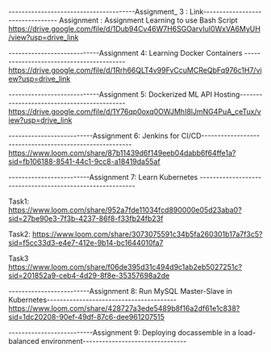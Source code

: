 ---------------------------------------Assignment_ 3 : Link---------------------------------
Assignment : Assignment Learning to use Bash Script
https://drive.google.com/file/d/1Dub94Cv46W7H6SGOarvIuI0WxVA6MyUH/view?usp=drive_link

----------------------------Assignment 4: Learning Docker Containers -----------------------------------------
https://drive.google.com/file/d/1Rrh66QLT4v99FvCcuMCReQbFq976c1H7/view?usp=drive_link

----------------------------Assignment 5: Dockerized ML API Hosting-------------------------------------------
https://drive.google.com/file/d/1Y76qp0oxq0OWJMhI8lJmNG4PuA_ceTux/view?usp=drive_link

--------------------------Assignment 6: Jenkins for CI/CD--------------------------------------------------------
https://www.loom.com/share/87b11439d6f149eeb04dabb6f64ffe1a?sid=fb106188-8541-44c1-9cc8-a18419da55af

-------------------------Assignment 7: Learn Kubernetes  ----------------------------------------------------------

Task1:
https://www.loom.com/share/952a7fde11034fcd890000e05d23aba0?sid=27be90e3-7f3b-4237-86f8-f33fb24fb23f

Task2:
https://www.loom.com/share/3073075591c34b5fa260301b17a7f3c5?sid=f5cc33d3-e4e7-412e-9b14-bc1644010fa7

Task3
https://www.loom.com/share/f06de395d31c494d9c1ab2eb5027251c?sid=201852a9-ceb4-4d29-8f8e-35357698a2de

-------------------------Assignment 8:  Run MySQL Master-Slave in Kubernetes----------------------------------------
https://www.loom.com/share/428727a3ede5489b8f16a2df61e1c838?sid=1dc20208-90ef-49df-87c6-dee961207515

--------------------------Assignment 9: Deploying docassemble in a load-balanced environment--------------------------------
